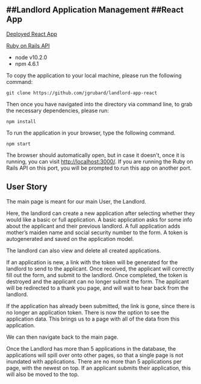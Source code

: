 ##Landlord Application Management
##React App
----

[Deployed React App](https://landlord-app-jg.herokuapp.com)

[Ruby on Rails API](https://landlord-app-ruby-api.herokuapp.com/v1/tenant_applications)

* node v10.2.0
* npm 4.6.1

To copy the application to your local machine, please run the 
 following command:

    git clone https://github.com/jgrubard/landlord-app-react

Then once you have navigated into the directory via command line, to grab the necessary dependencies, please run:

    npm install

To run the application in your browser, type the following command.

    npm start

The browser should automatically open, but in case it doesn't, once it is running, you can visit [http://localhost:3000/](http://localhost:3000/). If you are running the Ruby on Rails API on this port, you will be prompted to run this app on another port.

## User Story

The main page is meant for our main User, the Landlord.

Here, the landlord can create a new application after selecting whether they would like a basic or full application. A basic application asks for some info about the applicant and their previous landlord. A full application adds mother’s maiden name and social security number to the form. A token is autogenerated and saved on the application model.

The landlord can also view and delete all created applications.

If an application is new, a link with the token will be generated for the landlord to send to the applicant. Once received, the applicant will correctly fill out the form, and submit to the landlord. Once completed, the token is destroyed and the applicant can no longer submit the form. The applicant will be redirected to a thank you page, and will wait to hear back from the landlord.

If the application has already been submitted, the link is gone, since there is no longer an application token. There is now the option to see the application data. This brings us to a page with all of the data from this application.

We can then navigate back to the main page.

Once the Landlord has more than 5 applications in the database, the applications will spill over onto other pages, so that a single page is not inundated with applications. There are no more than 5 applications per page, with the newest on top. If an applicant submits their application, this will also be moved to the top.